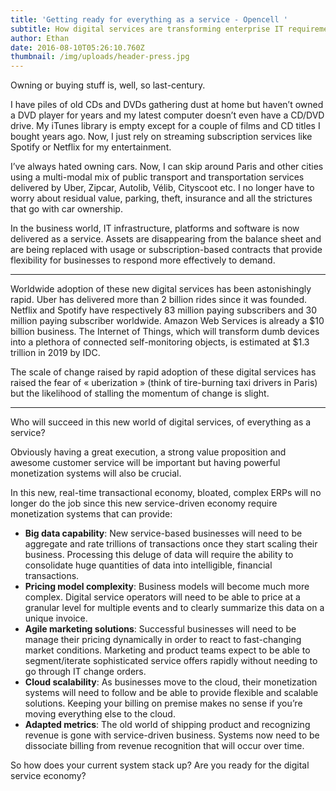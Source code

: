 ```yaml
---
title: 'Getting ready for everything as a service - Opencell '
subtitle: How digital services are transforming enterprise IT requirements.
author: Ethan
date: 2016-08-10T05:26:10.760Z
thumbnail: /img/uploads/header-press.jpg
---
```


Owning or buying stuff is, well, so last-century.

I have piles of old CDs and DVDs gathering dust at home but haven’t owned a DVD player for years and my latest computer doesn’t even have a CD/DVD drive. My iTunes library is empty except for a couple of films and CD titles I bought years ago. Now, I just rely on streaming subscription services like Spotify or Netflix for my entertainment.

I’ve always hated owning cars. Now, I can skip around Paris and other cities using a multi-modal mix of public transport and transportation services delivered by Uber, Zipcar, Autolib, Vélib, Cityscoot etc. I no longer have to worry about residual value, parking, theft, insurance and all the strictures that go with car ownership.

In the business world, IT infrastructure, platforms and software is now delivered as a service. Assets are disappearing from the balance sheet and are being replaced with usage or subscription-based contracts that provide flexibility for businesses to respond more effectively to demand.

---

Worldwide adoption of these new digital services has been astonishingly rapid. Uber has delivered more than 2 billion rides since it was founded. Netflix and Spotify have respectively 83 million paying subscribers and 30 million paying subscriber worldwide. Amazon Web Services is already a $10 billion business. The Internet of Things, which will transform dumb devices into a plethora of connected self-monitoring objects, is estimated at $1.3 trillion in 2019 by IDC.

The scale of change raised by rapid adoption of these digital services has raised the fear of « uberization » (think of tire-burning taxi drivers in Paris) but the likelihood of stalling the momentum of change is slight.

---

Who will succeed in this new world of digital services, of everything as a service?

Obviously having a great execution, a strong value proposition and awesome customer service will be important but having powerful monetization systems will also be crucial.

In this new, real-time transactional economy, bloated, complex ERPs will no longer do the job since this new service-driven economy require monetization systems that can provide:

*	**Big data capability**: New service-based businesses will need to be aggregate and rate trillions of transactions once they start scaling their business. Processing this deluge of data will require the ability to consolidate huge quantities of data into intelligible, financial transactions.
*	**Pricing model complexity**: Business models will become much more complex. Digital service operators will need to be able to price at a granular level for multiple events and to clearly summarize this data on a unique invoice.
*	**Agile marketing solutions**: Successful businesses will need to be manage their pricing dynamically in order to react to fast-changing market conditions. Marketing and product teams expect to be able to segment/iterate sophisticated service offers rapidly without needing to go through IT change orders.
*	**Cloud scalability**: As businesses move to the cloud, their monetization systems will need to follow and be able to provide flexible and scalable solutions. Keeping your billing on premise makes no sense if you’re moving everything else to the cloud.
*	**Adapted metrics**: The old world of shipping product and recognizing revenue is gone with service-driven business. Systems now need to be dissociate billing from revenue recognition that will occur over time.

So how does your current system stack up? Are you ready for the digital service economy?
